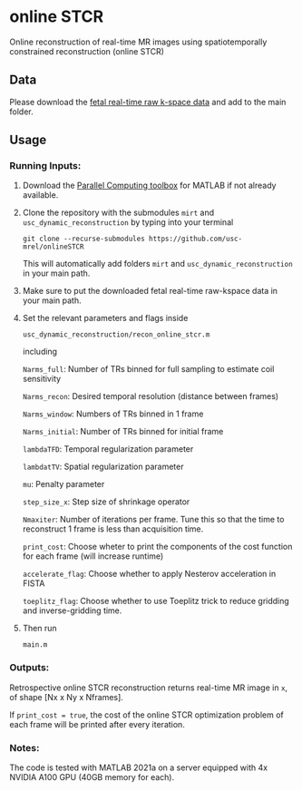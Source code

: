 # online STCR
Online reconstruction of real-time MR images using spatiotemporally constrained reconstruction (online STCR)


## Data

Please download the [fetal real-time raw k-space data](https://zenodo.org/records/15299545) and add to the main folder. 


## Usage

### Running Inputs: 

<!-- vscode-markdown-toc-config
	numbering=true
	autoSave=true
	/vscode-markdown-toc-config -->
<!-- /vscode-markdown-toc -->
1.   Download the [Parallel Computing toolbox](https://www.mathworks.com/products/parallel-computing.html) for MATLAB if not already available.

2.   Clone the repository with the submodules ```mirt``` and ```usc_dynamic_reconstruction``` by typing into your terminal

      ```git clone --recurse-submodules https://github.com/usc-mrel/onlineSTCR```

      This will automatically add folders ```mirt``` and ```usc_dynamic_reconstruction``` in your main path.

3.   Make sure to put the downloaded fetal real-time raw-kspace data in your main path.

4.   Set the relevant parameters and flags inside 

      ```
      usc_dynamic_reconstruction/recon_online_stcr.m
      ```
      including
      
      `Narms_full`: Number of TRs binned for full sampling to estimate coil sensitivity 
      
      `Narms_recon`: Desired temporal resolution (distance between frames)
      
      `Narms_window`: Numbers of TRs binned in 1 frame
      
      `Narms_initial`: Number of TRs binned for initial frame
      
      `lambdaTFD`: Temporal regularization parameter
      
      `lambdatTV`: Spatial regularization parameter
      
      `mu`: Penalty parameter
      
      `step_size_x`: Step size of shrinkage operator 
      
      `Nmaxiter`: Number of iterations per frame. Tune this so that the time to reconstruct 1 frame is less than acquisition time. 
      
      `print_cost`: Choose wheter to print the components of the cost function for each frame (will increase runtime)
      
      `accelerate_flag`: Choose whether to apply Nesterov acceleration in FISTA
      
      `toeplitz_flag`: Choose whether to use Toeplitz trick to reduce gridding and inverse-gridding time.

5. Then run

      ```
      main.m
      ```

### Outputs: 

Retrospective online STCR reconstruction returns real-time MR image in ```x```, of shape [Nx x Ny x Nframes].

If `print_cost = true`, the cost of the online STCR optimization problem of each frame will be printed after every iteration.

### Notes:

The code is tested with MATLAB 2021a on a server equipped with 4x NVIDIA A100 GPU (40GB memory for each). 
